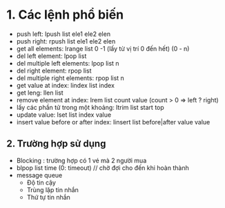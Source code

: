 # 1. Các lệnh phổ biến 
- push left: lpush list ele1 ele2 elen
- push right: rpush list ele1 ele2 elen 
- get all elements: lrange list 0 -1 (lấy từ vị trí 0 đến hết) (0 - n)
- del left element: lpop list 
- del multiple left elements: lpop list n
- del right element: rpop list
- del multiple right elements: rpop list n
- get value at index: lindex list index
- get leng: llen list
- remove element at index: lrem list count value (count > 0 => left ? right)
- lấy các phần tử trong một khoảng: ltrim list start top
- update value: lset list index value
- insert value before or after index: linsert list before|after value value 
## 2. Trường hợp sử dụng 
- Blocking : trường hợp có 1 vé mà 2 người mua 
- blpop list time  (0: timeout) // chờ đợi cho đến khi hoàn thành
- message queue 
    + Độ tin cậy
    + Trùng lặp tin nhắn 
    + Thứ tự tin nhắn

